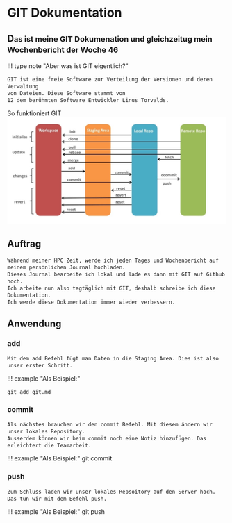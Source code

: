 # GIT Dokumentation

## D<small>as ist meine GIT Dokumenation und gleichzeitug mein Wochenbericht der Woche 46</small>
!!! type note "Aber was ist GIT eigentlich?" 

    GIT ist eine freie Software zur Verteilung der Versionen und deren Verwaltung
    von Dateien. Diese Software stammt von
    12 dem berühmten Software Entwickler Linus Torvalds.

So funktioniert GIT 
![alt text](https://github.com/constantin-koenig/ITjournal/blob/main/gitbuckets.jpeg?raw=true "So funktioniert GIT")

## Auftrag

    Während meiner HPC Zeit, werde ich jeden Tages und Wochenbericht auf meinem persönlichen Journal hochladen.
    Dieses Journal bearbeite ich lokal und lade es dann mit GIT auf Github hoch. 
    Ich arbeite nun also tagtäglich mit GIT, deshalb schreibe ich diese Dokumentation.
    Ich werde diese Dokumentation immer wieder verbessern.


## Anwendung


### add
    Mit dem add Befehl fügt man Daten in die Staging Area. Dies ist also unser erster Schritt.

!!! example "Als Beispiel:"

    git add git.md


### commit
    Als nächstes brauchen wir den commit Befehl. Mit diesem ändern wir unser lokales Repository.
    Ausserdem können wir beim commit noch eine Notiz hinzufügen. Das erleichtert die Teamarbeit. 

!!! example "Als Beispiel:"
    git commit 


### push
    Zum Schluss laden wir unser lokales Repsoitory auf den Server hoch. Das tun wir mit dem Befehl push. 

!!! example "Als Beispiel:"
    git push


